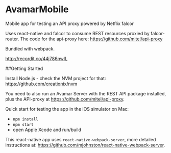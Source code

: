 # AvamarMobile
Mobile app for testing an API proxy powered by Netflix falcor

Uses react-native and falcor to consume REST resources proxied by falcor-router.
The code for the api-proxy here: https://github.com/mitel/api-proxy

Bundled with webpack.

http://recordit.co/44j786nwlL

##Getting Started

Install Node.js - check the NVM project for that: https://github.com/creationix/nvm

You need to also run an Avamar Server with the REST API package installed, plus the API-proxy at https://github.com/mitel/api-proxy.

Quick start for testing the app in the iOS simulator on Mac:
- `npm install`
- `npm start`
- open Apple Xcode and run/build

This react-native app uses `react-native-webpack-server`, more detailed instructions at: https://github.com/mjohnston/react-native-webpack-server.